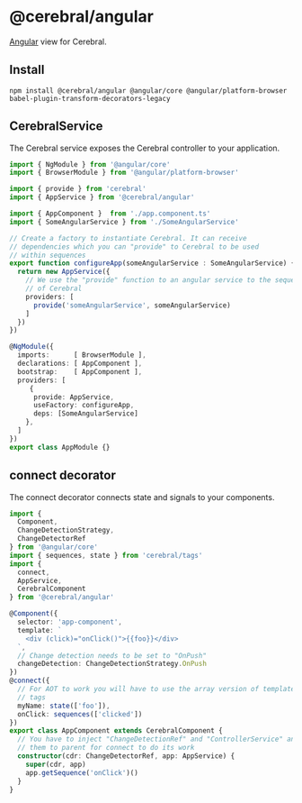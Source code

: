 # @cerebral/angular

[Angular](https://angular.io/) view for Cerebral.

## Install

`npm install @cerebral/angular @angular/core @angular/platform-browser babel-plugin-transform-decorators-legacy`

## CerebralService

The Cerebral service exposes the Cerebral controller to your application.

```ts
import { NgModule } from '@angular/core'
import { BrowserModule } from '@angular/platform-browser'

import { provide } from 'cerebral'
import { AppService } from '@cerebral/angular'

import { AppComponent }  from './app.component.ts'
import { SomeAngularService } from './SomeAngularService'

// Create a factory to instantiate Cerebral. It can receive
// dependencies which you can "provide" to Cerebral to be used
// within sequences
export function configureApp(someAngularService : SomeAngularService) {
  return new AppService({
    // We use the "provide" function to an angular service to the sequences
    // of Cerebral
    providers: [
      provide('someAngularService', someAngularService)
    ]
  })
})

@NgModule({
  imports:      [ BrowserModule ],
  declarations: [ AppComponent ],
  bootstrap:    [ AppComponent ],
  providers: [
     {
      provide: AppService,
      useFactory: configureApp,
      deps: [SomeAngularService]
    },
  ]
})
export class AppModule {}
```

## connect decorator

The connect decorator connects state and signals to your components.

```ts
import {
  Component,
  ChangeDetectionStrategy,
  ChangeDetectorRef
} from '@angular/core'
import { sequences, state } from 'cerebral/tags'
import {
  connect,
  AppService,
  CerebralComponent
} from '@cerebral/angular'

@Component({
  selector: 'app-component',
  template: `
    <div (click)="onClick()">{{foo}}</div>
  `,
  // Change detection needs to be set to "OnPush"
  changeDetection: ChangeDetectionStrategy.OnPush
})
@connect({
  // For AOT to work you will have to use the array version of template
  // tags
  myName: state(['foo']),
  onClick: sequences(['clicked'])
})
export class AppComponent extends CerebralComponent {
  // You have to inject "ChangeDetectionRef" and "ControllerService" and pass
  // them to parent for connect to do its work
  constructor(cdr: ChangeDetectorRef, app: AppService) {
    super(cdr, app)
    app.getSequence('onClick')()
  }
}
```
